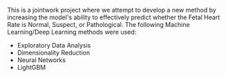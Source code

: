 This is a jointwork project where we attempt to develop a new method by increasing the model's ability to effectively predict whether the Fetal Heart Rate is
Normal, Suspect, or Pathological. The following Machine Learning/Deep Learning methods were used:

* Exploratory Data Analysis
* Dimensionality Reduction
* Neural Networks
* LightGBM
